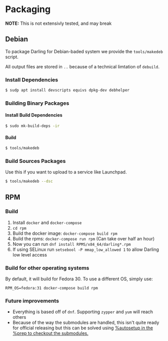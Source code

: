 # Packaging
**NOTE:** This is not extensivly tested, and may break

## Debian
To package Darling for Debian-baded system we provide the `tools/makedeb` script.

All output files are stored in `..` because of a technical limtation of `debuild`.

### Install Dependencies
```bash
$ sudp apt install devscripts equivs dpkg-dev debhelper
```

### Building Binary Packages

#### Install Build Dependencies
```bash
$ sudo mk-build-deps -ir
```

#### Build
```bash
$ tools/makedeb
```

### Build Sources Packages
Use this if you want to upload to a service like Launchpad.

```bash
$ tools/makedeb --dsc
```

## RPM

### Build
1. Install ``docker`` and ``docker-compose``
2. ``cd rpm``
3. Build the docker image: ``docker-compose build rpm``
3. Build the rpms: ``docker-compose run rpm`` (Can take over half an hour)
4. Now you can run ``dnf install RPMS/x84_64/darling*.rpm``
5. If using SELinux run ``setsebool -P mmap_low_allowed 1`` to allow Darling low level access

### Build for other operating systems
By default, it will build for Fedora 30. To use a different OS, simply use:
```
RPM_OS=fedora:31 docker-compose build rpm
```

### Future improvements
- Everything is based off of ``dnf``. Supporting ``zypper`` and ``yum`` will reach others
- Because of the way the submodules are handled, this isn't quite ready for official releasing but this can be solved using [%autosetup in the %prep to checkout the submodules.](https://fedoraproject.org/wiki/Packaging:SourceURL#Git_Submodules)
